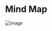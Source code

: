 # Mind Map

![image](https://github.com/user-attachments/assets/a5015134-34d7-4ca5-b2d5-775f29862529)
